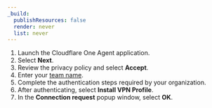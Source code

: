 ```yaml
---
_build:
  publishResources: false
  render: never
  list: never
---
```


1. Launch the Cloudflare One Agent application.
2. Select **Next**.
3. Review the privacy policy and select **Accept**.
4. Enter your [team name](/cloudflare-one/glossary/#team-name).
5. Complete the authentication steps required by your organization.
6. After authenticating, select **Install VPN Profile**.
7. In the **Connection request** popup window, select **OK**.
